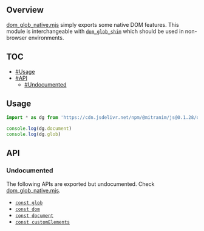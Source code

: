 ## Overview

[dom_glob_native.mjs](../dom_glob_native.mjs) simply exports some native DOM features. This module is interchangeable with [`dom_glob_shim`](dom_glob_shim_readme.md) which should be used in non-browser environments.

## TOC

* [#Usage](#usage)
* [#API](#api)
  * [#Undocumented](#undocumented)

## Usage

```js
import * as dg from 'https://cdn.jsdelivr.net/npm/@mitranim/js@0.1.28/dom_glob_native.mjs'

console.log(dg.document)
console.log(dg.glob)
```

## API

### Undocumented

The following APIs are exported but undocumented. Check [dom_glob_native.mjs](../dom_glob_native.mjs).

  * [`const glob`](../dom_glob_native.mjs#L6)
  * [`const dom`](../dom_glob_native.mjs#L7)
  * [`const document`](../dom_glob_native.mjs#L8)
  * [`const customElements`](../dom_glob_native.mjs#L9)

